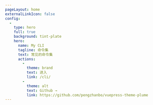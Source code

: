 ```yaml
---
pageLayout: home
externalLinkIcon: false
config:
  -
    type: hero
    full: true
    background: tint-plate
    hero:
      name: My CLI
      tagline: 命令集
      text: 常见的命令集
      actions:
        -
          theme: brand
          text: 进入
          link: /cli/
        -
          theme: alt
          text: Github →
          link: https://github.com/pengzhanbo/vuepress-theme-plume
---
```

